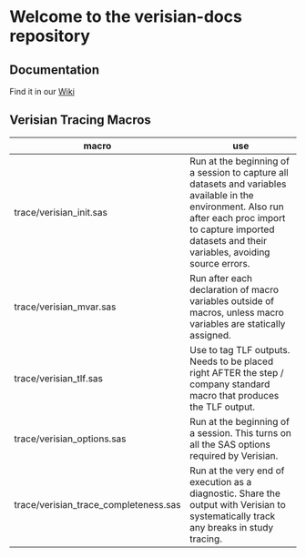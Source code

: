 # Welcome to the verisian-docs repository

## Documentation

Find it in our [Wiki](https://github.com/verisianHQ/verisian-docs/wiki)

## Verisian Tracing Macros

| macro                                 | use                                                                                                                                                                                                           |
|---------------------------------------|---------------------------------------------------------------------------------------------------------------------------------------------------------------------------------------------------------------|
| trace/verisian_init.sas               | Run at the beginning of a session to capture all datasets and variables available in the environment. Also run after each proc import to capture imported datasets and their variables, avoiding source errors. |
| trace/verisian_mvar.sas               | Run after each declaration of macro variables outside of macros, unless macro variables are statically assigned.                                                                                              |
| trace/verisian_tlf.sas                | Use to tag TLF outputs. Needs to be placed right AFTER the step / company standard macro that produces the TLF output.                                                                                        |
| trace/verisian_options.sas            | Run at the beginning of a session. This turns on all the SAS options required by Verisian.                                                                                         |
| trace/verisian_trace_completeness.sas | Run at the very end of execution as a diagnostic. Share the output with Verisian to systematically track any breaks in study tracing.                                                                         |
